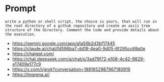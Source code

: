 # Prompt

```
write a python or shell script, the choice is yours, that will run in the root directory of a github repository and create an ascii tree structure of the directory. Comment the code and provide details about the execution.
```

* https://gemini.google.com/app/a1a56b2d3bf17445
* https://claude.ai/chat/fd596ba7-dd18-4ea0-9d05-8f295cc68a0e
* https://chatgpt.com/
* https://chat.deepseek.com/a/chat/s/3ad79f72-e108-4c42-9829-e17409e177c9
* https://x.com/i/grok?conversation=1881652987967180919
* https://lmarena.ai/

